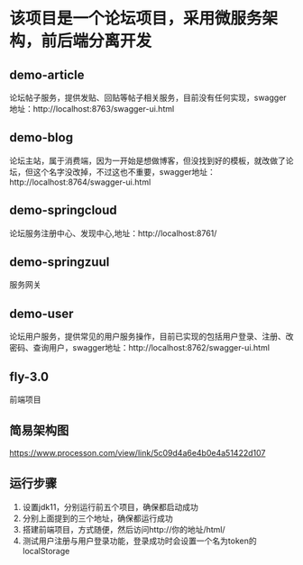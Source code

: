 # 该项目是一个论坛项目，采用微服务架构，前后端分离开发
## demo-article
 论坛帖子服务，提供发贴、回贴等帖子相关服务，目前没有任何实现，swagger地址：http://localhost:8763/swagger-ui.html

## demo-blog
论坛主站，属于消费端，因为一开始是想做博客，但没找到好的模板，就改做了论坛，但这个名字没改掉，不过这也不重要，swagger地址：http://localhost:8764/swagger-ui.html

## demo-springcloud
论坛服务注册中心、发现中心,地址：http://localhost:8761/

## demo-springzuul
服务网关

## demo-user
论坛用户服务，提供常见的用户服务操作，目前已实现的包括用户登录、注册、改密码、查询用户，swagger地址：http://localhost:8762/swagger-ui.html

## fly-3.0
前端项目

## 简易架构图
https://www.processon.com/view/link/5c09d4a6e4b0e4a51422d107

## 运行步骤
1. 设置jdk11，分别运行前五个项目，确保都启动成功
2. 分别上面提到的三个地址，确保都运行成功
3. 搭建前端项目，方式随便，然后访问http://你的地址/html/
4. 测试用户注册与用户登录功能，登录成功时会设置一个名为token的localStorage